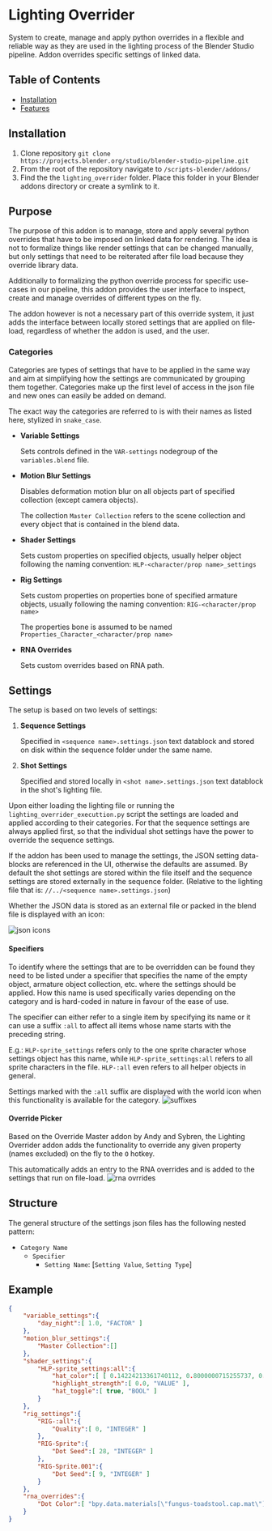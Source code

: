 # Lighting Overrider

System to create, manage and apply python overrides in a flexible and reliable way as they are used in the lighting process of the Blender Studio pipeline. Addon overrides specific settings of linked data.

## Table of Contents
- [Installation](#installation)
- [Features](#features)


## Installation
1. Clone repository `git clone https://projects.blender.org/studio/blender-studio-pipeline.git`
2. From the root of the repository navigate to `/scripts-blender/addons/` 
3. Find the the `lighting_overrider` folder. Place this folder in your Blender addons directory or create a symlink to it.


 ## Purpose

The purpose of this addon is to manage, store and apply several python overrides that have to be imposed on linked data for rendering. The idea is not to formalize things like render settings that can be changed manually, but only settings that need to be reiterated after file load because they override library data.

Additionally to formalizing the python override process for specific use-cases in our pipeline, this addon provides the user interface to inspect, create and manage overrides of different types on the fly.

The addon however is not a necessary part of this override system, it just adds the interface between locally stored settings that are applied on file-load, regardless of whether the addon is used, and the user.

### Categories

Categories are types of settings that have to be applied in the same way and aim at simplifying how the settings are communicated by grouping them together. Categories make up the first level of access in the json file and new ones can easily be added on demand.

The exact way the categories are referred to is with their names as listed here, stylized in `snake_case`.

- **Variable Settings**
    
    Sets controls defined in the `VAR-settings` nodegroup of the `variables.blend` file.
    
- **Motion Blur Settings**
    
    Disables deformation motion blur on all objects part of specified collection (except camera objects).
    
    The collection `Master Collection` refers to the scene collection and every object that is contained in the blend data.
    
- **Shader Settings**
    
    Sets custom properties on specified objects, usually helper object following the naming convention: `HLP-<character/prop name>_settings`
    
- **Rig Settings**
    
    Sets custom properties on properties bone of specified armature objects, usually  following the naming convention: `RIG-<character/prop name>`
    
    The properties bone is assumed to be named `Properties_Character_<character/prop name>`
    
- **RNA Overrides**
    
    Sets custom overrides based on RNA path.

## Settings

The setup is based on two levels of settings:

1. **Sequence Settings**
    
    Specified in `<sequence name>.settings.json` text datablock and stored on disk within the sequence folder under the same name.
    
2. **Shot Settings**
    
    Specified and stored locally in `<shot name>.settings.json` text datablock in the shot's lighting file.
    

Upon either loading the lighting file or running the `lighting_overrider_executtion.py` script the settings are loaded and applied according to their categories. For that the sequence settings are always applied first, so that the individual shot settings have the power to override the sequence settings.

If the addon has been used to manage the settings, the JSON setting data-blocks are referenced in the UI, otherwise the defaults are assumed. By default the shot settings are stored within the file itself and the sequence settings are stored externally in the sequence folder. (Relative to the lighting file that is: `//../<sequence name>.settings.json`)

Whether the JSON data is stored as an external file or packed in the blend file is displayed with an icon:

![json icons](/media/addons/lighting_overrider/json_icon_example.png)

#### Specifiers

To identify where the settings that are to be overridden can be found they need to be listed under a specifier that specifies the name of the empty object, armature object collection, etc. where the settings should be applied. How this name is used specifically varies depending on the category and is hard-coded in nature in favour of the ease of use.

The specifier can either refer to a single item by specifying its name or it can use a suffix `:all` to affect all items whose name starts with the preceding string.

E.g.: `HLP-sprite_settings` refers only to the one sprite character whose settings object has this name, while `HLP-sprite_settings:all` refers to all sprite characters in the file. `HLP-:all` even refers to all helper objects in general.

Settings marked with the `:all` suffix are displayed with the world icon when this functionality is available for the category.
![suffixes](/media/addons/lighting_overrider/lighting_override_suffixes.png)

#### Override Picker

Based on the Override Master addon by Andy and Sybren, the Lighting Overrider addon adds the functionality to override any given property (names excluded) on the fly to the `O` hotkey.

This automatically adds an entry to the RNA overrides and is added to the settings that run on file-load.
![rna ovrrides](/media/addons/lighting_overrider/rna_override.png)


## Structure

The general structure of the settings json files has the following nested pattern:

- `Category Name`
    - `Specifier`
        - `Setting Name`: [`Setting Value`, `Setting Type`]

## Example

```json
{
    "variable_settings":{
        "day_night":[ 1.0, "FACTOR" ]
    },
    "motion_blur_settings":{
        "Master Collection":[]
    },
    "shader_settings":{
        "HLP-sprite_settings:all":{
            "hat_color":[ [ 0.14224213361740112, 0.8000000715255737, 0.08591208606958389, 1.0 ], "COLOR" ],
            "highlight_strength":[ 0.0, "VALUE" ],
            "hat_toggle":[ true, "BOOL" ]
        }
    },
    "rig_settings":{
        "RIG-:all":{
            "Quality":[ 0, "INTEGER" ]
        },
        "RIG-Sprite":{
            "Dot Seed":[ 28, "INTEGER" ]
        },
        "RIG-Sprite.001":{
            "Dot Seed":[ 9, "INTEGER" ]
        }
    },
    "rna_overrides":{
        "Dot Color":[ "bpy.data.materials[\"fungus-toadstool.cap.mat\"].node_tree.nodes[\"Mix.003\"].inputs[2].default_value", [ 1.0, 0.02594516985118389, 0.11171756684780121, 1.0 ], "COLOR" ]
    }
}
```

